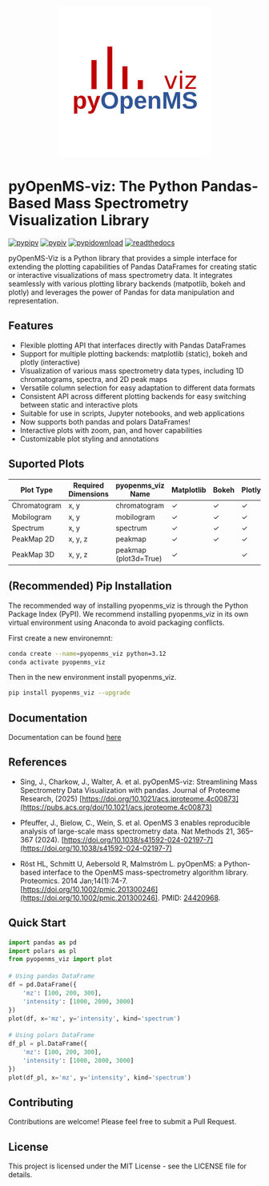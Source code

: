 <div align="center">
    <img src="https://github.com/OpenMS/pyopenms_viz/blob/main/docs/img/pyOpenMSviz_logo_color.png" alt="description" width="300"/>
</div>

# pyOpenMS-viz: The Python Pandas-Based Mass Spectrometry Visualization Library
[![pypipv](https://img.shields.io/pypi/pyversions/pyopenms_viz.svg)](https://img.shields.io/pypi/pyversions/pyopenms_viz)
[![pypiv](https://img.shields.io/pypi/v/pyopenms_viz.svg)](https://img.shields.io/pypi/v/pyopenms_viz
)
[![pypidownload](https://img.shields.io/pypi/dm/pyopenms_viz?color=orange)](https://pypistats.org/packages/pyopenms_viz)
[![readthedocs](https://img.shields.io/readthedocs/pyopenms_viz)](https://pyopenms-viz.readthedocs.io/en/latest/index.html)


pyOpenMS-Viz is a Python library that provides a simple interface for extending the plotting capabilities of Pandas DataFrames for creating static or interactive visualizations of mass spectrometry data. It integrates seamlessly with various plotting library backends (matpotlib, bokeh and plotly) and leverages the power of Pandas for data manipulation and representation.

## Features

- Flexible plotting API that interfaces directly with Pandas DataFrames
- Support for multiple plotting backends: matplotlib (static), bokeh and plotly (interactive)
- Visualization of various mass spectrometry data types, including 1D chromatograms, spectra, and 2D peak maps
- Versatile column selection for easy adaptation to different data formats
- Consistent API across different plotting backends for easy switching between static and interactive plots
- Suitable for use in scripts, Jupyter notebooks, and web applications
- Now supports both pandas and polars DataFrames!
- Interactive plots with zoom, pan, and hover capabilities
- Customizable plot styling and annotations

## Suported Plots
| **Plot Type**   | **Required Dimensions** | **pyopenms_viz Name**                                     | **Matplotlib** | **Bokeh** | **Plotly** |
|-----------------|-------------------------|-----------------------------------------------------------|----------------|-----------|------------|
| Chromatogram    | x, y                    | chromatogram                                              | ✓              | ✓         | ✓          |
| Mobilogram      | x, y                    | mobilogram                                                | ✓              | ✓         | ✓          |
| Spectrum        | x, y                    | spectrum                                                  | ✓              | ✓         | ✓          |
| PeakMap 2D      | x, y, z                 | peakmap                                                   | ✓              | ✓         | ✓          |
| PeakMap 3D      | x, y, z                 | peakmap (plot3d=True)                                     | ✓              |           | ✓          |


## (Recommended) Pip Installation

The recommended way of installing pyopenms_viz is through the Python Package Index (PyPI). We recommend installing pyopenms_viz in its own virtual environment using Anaconda to avoid packaging conflicts.

First create a new environemnt:

```bash
conda create --name=pyopenms_viz python=3.12
conda activate pyopenms_viz 
```
Then in the new environment install pyopenms_viz.

```bash
pip install pyopenms_viz --upgrade
```

## Documentation

Documentation can be found [here](https://pyopenms-viz.readthedocs.io/en/latest/index.html)

## References

- Sing, J., Charkow, J., Walter, A. et al. pyOpenMS-viz: Streamlining Mass Spectrometry Data Visualization with pandas. Journal of Proteome Research, (2025) [https://doi.org/10.1021/acs.jproteome.4c00873](https://pubs.acs.org/doi/10.1021/acs.jproteome.4c00873)
- Pfeuffer, J., Bielow, C., Wein, S. et al. OpenMS 3 enables reproducible analysis of large-scale mass spectrometry data. Nat Methods 21, 365–367 (2024). [https://doi.org/10.1038/s41592-024-02197-7](https://doi.org/10.1038/s41592-024-02197-7)

- Röst HL, Schmitt U, Aebersold R, Malmström L. pyOpenMS: a Python-based interface to the OpenMS mass-spectrometry algorithm library. Proteomics. 2014 Jan;14(1):74-7. [https://doi.org/10.1002/pmic.201300246](https://doi.org/10.1002/pmic.201300246). PMID: [24420968](https://pubmed.ncbi.nlm.nih.gov/24420968/).

## Quick Start

```python
import pandas as pd
import polars as pl
from pyopenms_viz import plot

# Using pandas DataFrame
df = pd.DataFrame({
    'mz': [100, 200, 300],
    'intensity': [1000, 2000, 3000]
})
plot(df, x='mz', y='intensity', kind='spectrum')

# Using polars DataFrame
df_pl = pl.DataFrame({
    'mz': [100, 200, 300],
    'intensity': [1000, 2000, 3000]
})
plot(df_pl, x='mz', y='intensity', kind='spectrum')
```

## Contributing

Contributions are welcome! Please feel free to submit a Pull Request.

## License

This project is licensed under the MIT License - see the LICENSE file for details.
